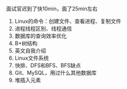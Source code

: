 面试官迟到了快10min，面了25min左右

1. Linux的命令：创建文件、查看进程、复制文件
2. 进程线程区别、线程通信
3. 数据库的查询效率优化
4. B+树结构
5. 英文自我介绍
6. Linux文件系统
7. 快排、DFS和BFS、BFS缺点
8. Git、MySQL，用过什么其他数据库
9. 堆插入元素
